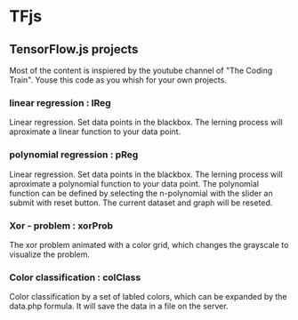 # TFjs
## TensorFlow.js projects
Most of the content is inspiered by the youtube channel of "The Coding Train". Youse this code as you whish for your own projects.

### linear regression : lReg
Linear regression. Set data points in the blackbox. The lerning process will aproximate a linear function to your data point.

### polynomial regression : pReg
Linear regression. Set data points in the blackbox. The lerning process will aproximate a polynomial function to your data point. The polynomial function can be defined by selecting the n-polynomial with the slider an submit with reset button. The current dataset and graph will be reseted. 

### Xor - problem : xorProb
The xor problem animated with a color grid, which changes the grayscale to visualize the problem.

### Color classification : colClass
Color classification by a set of labled colors, which can be expanded by the data.php formula. It will save the data in a file on the server.

